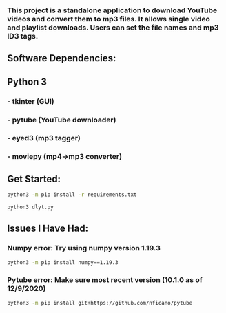 ### This project is a standalone application to download YouTube videos and convert them to mp3 files. It allows single video and playlist downloads. Users can set the file names and mp3 ID3 tags. 

## Software Dependencies:
## Python 3 
###    - tkinter (GUI)
###    - pytube (YouTube downloader) 

###    - eyed3 (mp3 tagger)
###    - moviepy (mp4->mp3 converter)

## Get Started:
```bash
python3 -m pip install -r requirements.txt
```
```bash
python3 dlyt.py
```


## Issues I Have Had:
### Numpy error: Try using numpy version 1.19.3

```bash
python3 -m pip install numpy==1.19.3
```

### Pytube error: Make sure most recent version (10.1.0 as of 12/9/2020)
```bash
python3 -m pip install git+https://github.com/nficano/pytube
```